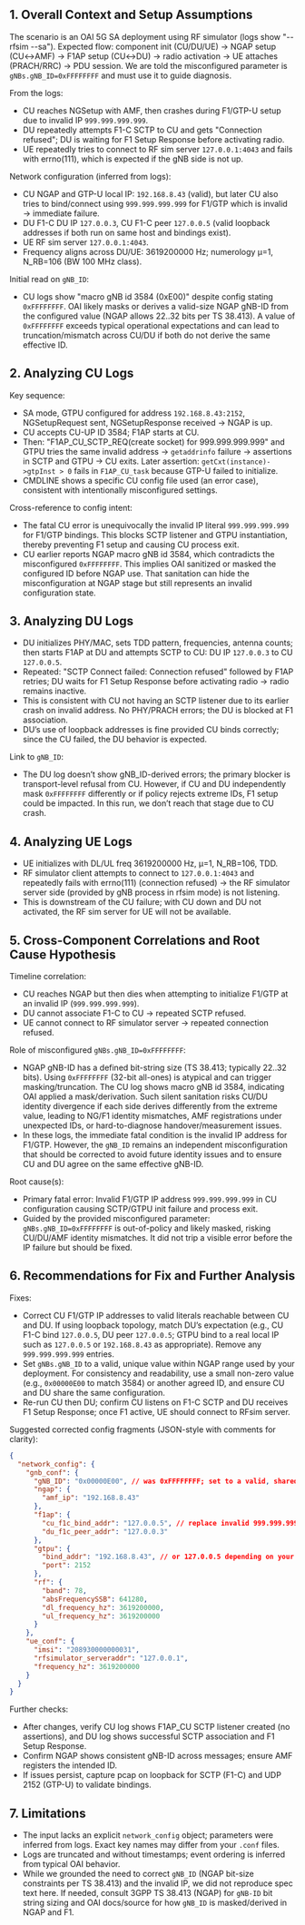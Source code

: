 ## 1. Overall Context and Setup Assumptions
The scenario is an OAI 5G SA deployment using RF simulator (logs show "--rfsim --sa"). Expected flow: component init (CU/DU/UE) → NGAP setup (CU↔AMF) → F1AP setup (CU↔DU) → radio activation → UE attaches (PRACH/RRC) → PDU session. We are told the misconfigured parameter is `gNBs.gNB_ID=0xFFFFFFFF` and must use it to guide diagnosis.

From the logs:
- CU reaches NGSetup with AMF, then crashes during F1/GTP-U setup due to invalid IP `999.999.999.999`.
- DU repeatedly attempts F1-C SCTP to CU and gets "Connection refused"; DU is waiting for F1 Setup Response before activating radio.
- UE repeatedly tries to connect to RF sim server `127.0.0.1:4043` and fails with errno(111), which is expected if the gNB side is not up.

Network configuration (inferred from logs):
- CU NGAP and GTP-U local IP: `192.168.8.43` (valid), but later CU also tries to bind/connect using `999.999.999.999` for F1/GTP which is invalid → immediate failure.
- DU F1-C DU IP `127.0.0.3`, CU F1-C peer `127.0.0.5` (valid loopback addresses if both run on same host and bindings exist).
- UE RF sim server `127.0.0.1:4043`.
- Frequency aligns across DU/UE: 3619200000 Hz; numerology µ=1, N_RB=106 (BW 100 MHz class).

Initial read on `gNB_ID`:
- CU logs show "macro gNB id 3584 (0xE00)" despite config stating `0xFFFFFFFF`. OAI likely masks or derives a valid-size NGAP gNB-ID from the configured value (NGAP allows 22..32 bits per TS 38.413). A value of `0xFFFFFFFF` exceeds typical operational expectations and can lead to truncation/mismatch across CU/DU if both do not derive the same effective ID.


## 2. Analyzing CU Logs
Key sequence:
- SA mode, GTPU configured for address `192.168.8.43:2152`, NGSetupRequest sent, NGSetupResponse received → NGAP is up.
- CU accepts CU-UP ID 3584; F1AP starts at CU.
- Then: "F1AP_CU_SCTP_REQ(create socket) for 999.999.999.999" and GTPU tries the same invalid address → `getaddrinfo` failure → assertions in SCTP and GTPU → CU exits. Later assertion: `getCxt(instance)->gtpInst > 0` fails in `F1AP_CU_task` because GTP-U failed to initialize.
- CMDLINE shows a specific CU config file used (an error case), consistent with intentionally misconfigured settings.

Cross-reference to config intent:
- The fatal CU error is unequivocally the invalid IP literal `999.999.999.999` for F1/GTP bindings. This blocks SCTP listener and GTPU instantiation, thereby preventing F1 setup and causing CU process exit.
- CU earlier reports NGAP macro gNB id 3584, which contradicts the misconfigured `0xFFFFFFFF`. This implies OAI sanitized or masked the configured ID before NGAP use. That sanitation can hide the misconfiguration at NGAP stage but still represents an invalid configuration state.


## 3. Analyzing DU Logs
- DU initializes PHY/MAC, sets TDD pattern, frequencies, antenna counts; then starts F1AP at DU and attempts SCTP to CU: DU IP `127.0.0.3` to CU `127.0.0.5`.
- Repeated: "SCTP Connect failed: Connection refused" followed by F1AP retries; DU waits for F1 Setup Response before activating radio → radio remains inactive.
- This is consistent with CU not having an SCTP listener due to its earlier crash on invalid address. No PHY/PRACH errors; the DU is blocked at F1 association.
- DU’s use of loopback addresses is fine provided CU binds correctly; since the CU failed, the DU behavior is expected.

Link to `gNB_ID`:
- The DU log doesn’t show gNB_ID-derived errors; the primary blocker is transport-level refusal from CU. However, if CU and DU independently mask `0xFFFFFFFF` differently or if policy rejects extreme IDs, F1 setup could be impacted. In this run, we don’t reach that stage due to CU crash.


## 4. Analyzing UE Logs
- UE initializes with DL/UL freq 3619200000 Hz, µ=1, N_RB=106, TDD.
- RF simulator client attempts to connect to `127.0.0.1:4043` and repeatedly fails with errno(111) (connection refused) → the RF simulator server side (provided by gNB process in rfsim mode) is not listening.
- This is downstream of the CU failure; with CU down and DU not activated, the RF sim server for UE will not be available.


## 5. Cross-Component Correlations and Root Cause Hypothesis
Timeline correlation:
- CU reaches NGAP but then dies when attempting to initialize F1/GTP at an invalid IP (`999.999.999.999`).
- DU cannot associate F1-C to CU → repeated SCTP refused.
- UE cannot connect to RF simulator server → repeated connection refused.

Role of misconfigured `gNBs.gNB_ID=0xFFFFFFFF`:
- NGAP gNB-ID has a defined bit-string size (TS 38.413; typically 22..32 bits). Using `0xFFFFFFFF` (32-bit all-ones) is atypical and can trigger masking/truncation. The CU log shows macro gNB id 3584, indicating OAI applied a mask/derivation. Such silent sanitation risks CU/DU identity divergence if each side derives differently from the extreme value, leading to NG/F1 identity mismatches, AMF registrations under unexpected IDs, or hard-to-diagnose handover/measurement issues.
- In these logs, the immediate fatal condition is the invalid IP address for F1/GTP. However, the `gNB_ID` remains an independent misconfiguration that should be corrected to avoid future identity issues and to ensure CU and DU agree on the same effective gNB-ID.

Root cause(s):
- Primary fatal error: Invalid F1/GTP IP address `999.999.999.999` in CU configuration causing SCTP/GTPU init failure and process exit.
- Guided by the provided misconfigured parameter: `gNBs.gNB_ID=0xFFFFFFFF` is out-of-policy and likely masked, risking CU/DU/AMF identity mismatches. It did not trip a visible error before the IP failure but should be fixed.


## 6. Recommendations for Fix and Further Analysis
Fixes:
- Correct CU F1/GTP IP addresses to valid literals reachable between CU and DU. If using loopback topology, match DU’s expectation (e.g., CU F1-C bind `127.0.0.5`, DU peer `127.0.0.5`; GTPU bind to a real local IP such as `127.0.0.5` or `192.168.8.43` as appropriate). Remove any `999.999.999.999` entries.
- Set `gNBs.gNB_ID` to a valid, unique value within NGAP range used by your deployment. For consistency and readability, use a small non-zero value (e.g., `0x00000E00` to match 3584) or another agreed ID, and ensure CU and DU share the same configuration.
- Re-run CU then DU; confirm CU listens on F1-C SCTP and DU receives F1 Setup Response; once F1 active, UE should connect to RFsim server.

Suggested corrected config fragments (JSON-style with comments for clarity):
```json
{
  "network_config": {
    "gnb_conf": {
      "gNB_ID": "0x00000E00", // was 0xFFFFFFFF; set to a valid, shared ID (3584)
      "ngap": {
        "amf_ip": "192.168.8.43"
      },
      "f1ap": {
        "cu_f1c_bind_addr": "127.0.0.5", // replace invalid 999.999.999.999
        "du_f1c_peer_addr": "127.0.0.3"
      },
      "gtpu": {
        "bind_addr": "192.168.8.43", // or 127.0.0.5 depending on your topology
        "port": 2152
      },
      "rf": {
        "band": 78,
        "absFrequencySSB": 641280,
        "dl_frequency_hz": 3619200000,
        "ul_frequency_hz": 3619200000
      }
    },
    "ue_conf": {
      "imsi": "208930000000031",
      "rfsimulator_serveraddr": "127.0.0.1",
      "frequency_hz": 3619200000
    }
  }
}
```

Further checks:
- After changes, verify CU log shows F1AP_CU SCTP listener created (no assertions), and DU log shows successful SCTP association and F1 Setup Response.
- Confirm NGAP shows consistent gNB-ID across messages; ensure AMF registers the intended ID.
- If issues persist, capture pcap on loopback for SCTP (F1-C) and UDP 2152 (GTP-U) to validate bindings.


## 7. Limitations
- The input lacks an explicit `network_config` object; parameters were inferred from logs. Exact key names may differ from your `.conf` files.
- Logs are truncated and without timestamps; event ordering is inferred from typical OAI behavior.
- While we grounded the need to correct `gNB_ID` (NGAP bit-size constraints per TS 38.413) and the invalid IP, we did not reproduce spec text here. If needed, consult 3GPP TS 38.413 (NGAP) for `gNB-ID` bit string sizing and OAI docs/source for how `gNB_ID` is masked/derived in NGAP and F1.
